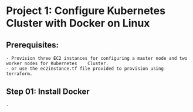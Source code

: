 # Project 1: Configure Kubernetes Cluster with Docker on Linux

## Prerequisites:
    - Provision three EC2 instances for configuring a master node and two worker nodes for Kubernetes    Cluster.
    - or use the ec2instance.tf file provided to provision using terraform.

## Step 01: Install Docker
    - 